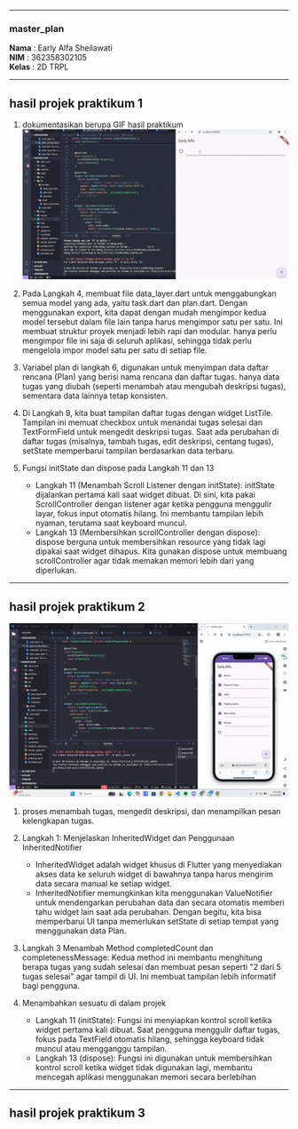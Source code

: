


---

### master_plan
**Nama**  : Early Alfa Sheilawati  
**NIM**   : 362358302105  
**Kelas** : 2D TRPL

---

## hasil projek praktikum 1
1. dokumentasikan berupa GIF hasil praktikum
![masterplan](assets/masterplan.gif)

2. Pada Langkah 4, membuat file data_layer.dart untuk menggabungkan semua model yang ada, yaitu task.dart dan plan.dart. Dengan menggunakan export, kita dapat dengan mudah mengimpor kedua model tersebut dalam file lain tanpa harus mengimpor satu per satu. Ini membuat struktur proyek menjadi lebih rapi dan modular. hanya perlu mengimpor file ini saja di seluruh aplikasi, sehingga tidak perlu mengelola impor model satu per satu di setiap file.

3. Variabel plan di langkah 6, digunakan untuk menyimpan data daftar rencana (Plan) yang berisi nama rencana dan daftar tugas. hanya data tugas yang diubah (seperti menambah atau mengubah deskripsi tugas), sementara data lainnya tetap konsisten.

4. Di Langkah 9, kita buat tampilan daftar tugas dengan widget ListTile. Tampilan ini memuat checkbox untuk menandai tugas selesai dan TextFormField untuk mengedit deskripsi tugas. Saat ada perubahan di daftar tugas (misalnya, tambah tugas, edit deskripsi, centang tugas), setState memperbarui tampilan berdasarkan data terbaru.

5.  Fungsi initState dan dispose pada Langkah 11 dan 13
    - Langkah 11 (Menambah Scroll Listener dengan initState): initState dijalankan pertama kali saat widget dibuat. Di sini, kita pakai ScrollController dengan listener agar ketika pengguna menggulir layar, fokus input otomatis hilang. Ini membantu tampilan lebih nyaman, terutama saat keyboard muncul.
    - Langkah 13 (Membersihkan scrollController dengan dispose): dispose berguna untuk membersihkan resource yang tidak lagi dipakai saat widget dihapus. Kita gunakan dispose untuk membuang scrollController agar tidak memakan memori lebih dari yang diperlukan.

---

## hasil projek praktikum 2
![masterplan](assets/ss_masterplan.png)
1. proses menambah tugas, mengedit deskripsi, dan menampilkan pesan kelengkapan tugas.

2. Langkah 1: Menjelaskan InheritedWidget dan Penggunaan InheritedNotifier
    - InheritedWidget adalah widget khusus di Flutter yang menyediakan akses data ke seluruh widget di bawahnya tanpa harus mengirim data secara manual ke setiap widget.
    - InheritedNotifier memungkinkan kita menggunakan ValueNotifier untuk mendengarkan perubahan data dan secara otomatis memberi tahu widget lain saat ada perubahan. Dengan begitu, kita bisa memperbarui UI tanpa memerlukan setState di setiap tempat yang menggunakan data Plan.

3. Langkah 3 Menambah Method completedCount dan completenessMessage: Kedua method ini membantu menghitung berapa tugas yang sudah selesai dan membuat pesan seperti "2 dari 5 tugas selesai" agar tampil di UI. Ini membuat tampilan lebih informatif bagi pengguna.

4. Menambahkan sesuatu di dalam projek
    - Langkah 11 (initState): Fungsi ini menyiapkan kontrol scroll ketika widget pertama kali dibuat. Saat pengguna menggulir daftar tugas, fokus pada TextField otomatis hilang, sehingga keyboard tidak muncul atau mengganggu tampilan.
    - Langkah 13 (dispose): Fungsi ini digunakan untuk membersihkan kontrol scroll ketika widget tidak digunakan lagi, membantu mencegah aplikasi menggunakan memori secara berlebihan

---

## hasil projek praktikum 3